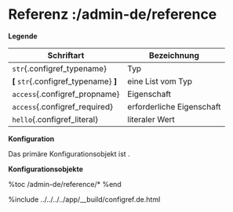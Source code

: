# Referenz :/admin-de/reference

**Legende**

| Schriftart                             | Bezeichnung               |
|----------------------------------------|---------------------------|
| `str`{.configref_typename}             | Typ                       |
| **[** `str`{.configref_typename} **]** | eine List vom Typ         |
| `access`{.configref_propname}          | Eigenschaft               |
| `access`{.configref_required}          | erforderliche Eigenschaft |
| `hello`{.configref_literal}            | literaler Wert            |


**Konfiguration**

Das primäre Konfigurationsobjekt ist [](gws.base.application.Config).

**Konfigurationsobjekte**

%toc
/admin-de/reference/*
%end

%include ../../../../app/__build/configref.de.html
